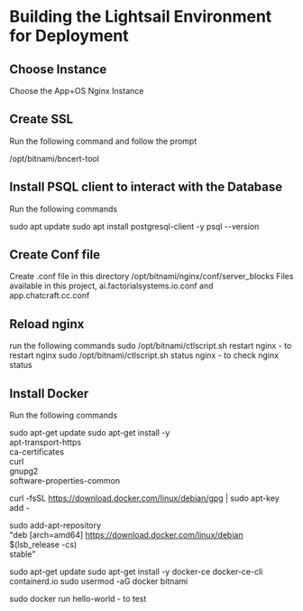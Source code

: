 # Building the Lightsail Environment for Deployment

## Choose Instance

Choose the App+OS Nginx Instance

## Create SSL
Run the following command and follow the prompt

/opt/bitnami/bncert-tool

## Install PSQL client to interact with the Database
Run the following commands

sudo apt update
sudo apt install postgresql-client -y
psql --version

## Create Conf file
Create .conf file in this directory /opt/bitnami/nginx/conf/server_blocks
Files available in this project, ai.factorialsystems.io.conf and app.chatcraft.cc.conf

## Reload nginx
run the following commands
sudo /opt/bitnami/ctlscript.sh restart nginx - to restart nginx
sudo /opt/bitnami/ctlscript.sh status nginx - to check nginx status

## Install Docker
Run the following commands 

sudo apt-get update
sudo apt-get install -y \
apt-transport-https \
ca-certificates \
curl \
gnupg2 \
software-properties-common

curl -fsSL https://download.docker.com/linux/debian/gpg | sudo apt-key add -

sudo add-apt-repository \
"deb [arch=amd64] https://download.docker.com/linux/debian \
$(lsb_release -cs) \
stable"

sudo apt-get update
sudo apt-get install -y docker-ce docker-ce-cli containerd.io
sudo usermod -aG docker bitnami

sudo docker run hello-world - to test

